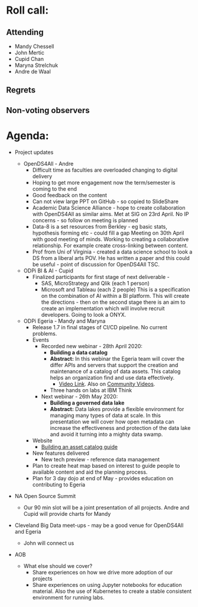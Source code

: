 # Roll call:

## Attending

* Mandy Chessell
* John Mertic
* Cupid Chan
* Maryna Strelchuk
* Andre de Waal

## Regrets


## Non-voting observers


# Agenda:

* Project updates
  
  * OpenDS4All - Andre
     * Difficult time as faculties are overloaded changing to digital delivery
     * Hoping to get more engagement now the term/semester is coming to the end
     * Good feedback on the content
     * Can not view large PPT on GitHub - so copied to SlideShare
     * Academic Data Science Alliance - hope to create collaboration with OpenDS4All as similar aims.
     Met at SIG on 23rd April.  No IP concerns - so follow on meeting is planned
     * Data-8 is a set resources from Berkley - eg basic stats, hypothesis forming etc - could fill a gap
     Meeting on 30th April with good meeting of minds.  Working to creating a collaborative relationship.
     For example create cross-linking between content.
     * Prof from Uni of Virginia - created a data science school to look a DS from a liberal arts POV.
     He has written a paper and this could be useful - point of discussion for OpenDS4All TSC.
  * ODPi BI & AI - Cupid
     * Finalized participants for first stage of next deliverable - 
        * SAS, MicroStrategy and Qlik (each 1 person)
        * Microsoft and Tableau (each 2 people)
      This is a specification on the combination of AI within a BI platform.  This will create the
      directions - then on the second stage there is an aim to create an implementation which will involve
      recruit developers.  Going to look a ONYX.
  * ODPi Egeria - Mandy and Maryna
     * Release 1.7 in final stages of CI/CD pipeline. No current problems.
     * Events
         * Recorded new webinar - 28th April 2020:
           * **Building a data catalog**
           * **Abstract:** In this webinar the Egeria team will cover the differ APIs and servers that support the creation and
              maintenance of a catalog of data assets. This catalog helps an organization find and use data effectively.
              * [Video Link](https://www.youtube.com/watch?v=FPhsnq3xEmo&feature=youtu.be).
              Also on [Community Videos](https://www.odpi.org/community/videos).
           * Three hands on labs at IBM Think   
         * Next webinar - 26th May 2020:
           * **Building a governed data lake**
           * **Abstract:**  Data lakes provide a flexible environment for managing many types of
           data at scale. In this presentation we will cover how open metadata can increase the
           effectiveness and protection of the data lake and avoid it turning into a mighty data swamp.
     * Website
        * [Building an asset catalog guide](https://egeria.odpi.org/open-metadata-publication/website/cataloging-assets/)
     * New features delivered
        * New tech preview - reference data management
     * Plan to create heat map based on interest to guide people to available content and aid the planning process.
     * Plan for 3 day dojo at end of May - provides education on contributing to Egeria

* NA Open Source Summit
    * Our 90 min slot will be a joint presentation of all projects.  Andre and Cupid will provide
    charts for Mandy
    
* Cleveland Big Data meet-ups - may be a good venue for OpenDS4All and Egeria
    * John will connect us

* AOB 
  * What else should we cover?
     * Share experiences on how we drive more adoption of our projects
     * Share experiences on using Jupyter notebooks for education material.
       Also the use of Kubernetes to create a stable consistent environment for
       running labs.
     


